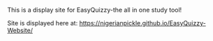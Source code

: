 This is a display site for EasyQuizzy-the all in one study tool!

Site is displayed here at: https://nigerianpickle.github.io/EasyQuizzy-Website/
